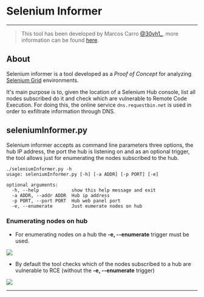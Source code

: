 # Selenium Informer  

---

> This tool has been developed by Marcos Carro [@30vh1_](https://twitter.com/30vh1_), more information can be found [here][Tarlogic Post URL].

## About

Selenium informer is a tool developed as a *Proof of Concept* for analyzing [Selenium Grid][Selenium Grid URL] environments.  

It's main purpose is to, given the location of a Selenium Hub console, list all nodes subscribed do it and check which are vulnerable to Remote Code Execution.  For doing this, the  online service ```dns.requestbin.net``` is used in order to exfiltrate information through DNS.

## seleniumInformer.py  

Selenium informer accepts as command line parameters three options, the hub IP address, the port the hub is listening on and as an optional trigger, the tool allows just for enumerating the nodes subscribed to the hub.

```shell
./seleniumInformer.py -h
usage: seleniumInformer.py [-h] [-a ADDR] [-p PORT] [-e]

optional arguments:
  -h, --help            show this help message and exit
  -a ADDR, --addr ADDR  Hub ip address
  -p PORT, --port PORT  Hub web panel port
  -e, --enumerate       Just eumerate nodes on hub
```

### Enumerating nodes on hub

* For enumerating nodes on a hub the **-e, --enumerate** trigger must be used.

![](https://github.com/TarlogicSecurity/seleniumInformer/blob/master/exec_result_just_enumerate.png?raw=true)

* By default the tool checks which of the nodes subscribed to a hub are vulnerable to RCE (without the **-e, --enumerate** trigger)  

![](https://github.com/TarlogicSecurity/seleniumInformer/blob/master/exec_result.png?raw=true)

---

[Selenium Grid URL]: https://www.seleniumhq.org/docs/07_selenium_grid.jsp
[Tarlogic Post URL]:  https://www.tarlogic.com/en/blog/attacking-selenium-grid/
